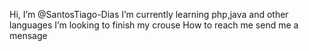 Hi, I’m @SantosTiago-Dias
I’m currently learning php,java and other languages
I’m looking to finish my crouse 
How to reach me send me a mensage 

<!---
SantosTiago-Dias/SantosTiago-Dias is a ✨ special ✨ repository because its `README.md` (this file) appears on your GitHub profile.
You can click the Preview link to take a look at your changes.
--->
